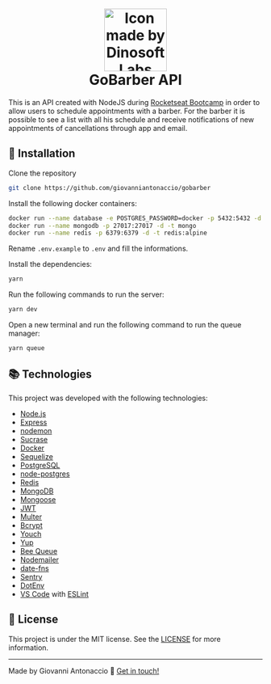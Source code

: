 <h1 align="center">
    <img alt="Icon made by DinosoftLabs" src="https://image.flaticon.com/icons/svg/1801/1801975.svg" height="124" width="124"/> 
    <br>
    GoBarber API
</h1>


This is an API created with NodeJS during [Rocketseat Bootcamp](https://rocketseat.com.br/bootcamp)  in order to allow users to schedule appointments with a barber. For the barber it is possible to see a list with all his schedule and receive notifications of new appointments of cancellations through app and email.

## :rocket: Installation

Clone the repository 

```bash
git clone https://github.com/giovanniantonaccio/gobarber
```
Install the following docker containers:
```bash
docker run --name database -e POSTGRES_PASSWORD=docker -p 5432:5432 -d postgres
docker run --name mongodb -p 27017:27017 -d -t mongo
docker run --name redis -p 6379:6379 -d -t redis:alpine
```
Rename `.env.example` to `.env` and fill the informations.

Install the dependencies:
```bash
yarn
```

Run the following commands to run the server:
```bash
yarn dev
```
Open a new terminal and run the following command to run the queue manager:
```bash
yarn queue
```
## :books: Technologies

This project was developed with the following technologies:

-  [Node.js](https://nodejs.org/)
-  [Express](https://expressjs.com/)
-  [nodemon](https://nodemon.io/)
-  [Sucrase](https://github.com/alangpierce/sucrase)
-  [Docker](https://www.docker.com/docker-community)
-  [Sequelize](http://docs.sequelizejs.com/)
-  [PostgreSQL](https://www.postgresql.org/)
-  [node-postgres](https://www.npmjs.com/package/pg)
-  [Redis](https://redis.io/)
-  [MongoDB](https://www.mongodb.com/)
-  [Mongoose](https://mongoosejs.com/)
-  [JWT](https://jwt.io/)
-  [Multer](https://github.com/expressjs/multer)
-  [Bcrypt](https://www.npmjs.com/package/bcrypt)
-  [Youch](https://www.npmjs.com/package/youch)
-  [Yup](https://www.npmjs.com/package/yup)
-  [Bee Queue](https://www.npmjs.com/package/bcrypt)
-  [Nodemailer](https://nodemailer.com/about/)
-  [date-fns](https://date-fns.org/)
-  [Sentry](https://sentry.io/)
-  [DotEnv](https://www.npmjs.com/package/dotenv)
-  [VS Code](https://code.visualstudio.com/) with [ESLint](https://marketplace.visualstudio.com/items?itemName=dbaeumer.vscode-eslint)

## :memo: License

This project is under the MIT license. See the [LICENSE](https://github.com/giovanniantonaccio/gobarber/blob/master/LICENSE) for more information.

---

Made by Giovanni Antonaccio :wave: [Get in touch!](https://www.linkedin.com/in/giovanniantonaccio/)
